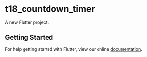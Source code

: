 # t18_countdown_timer

A new Flutter project.

## Getting Started

For help getting started with Flutter, view our online
[documentation](https://flutter.io/).

